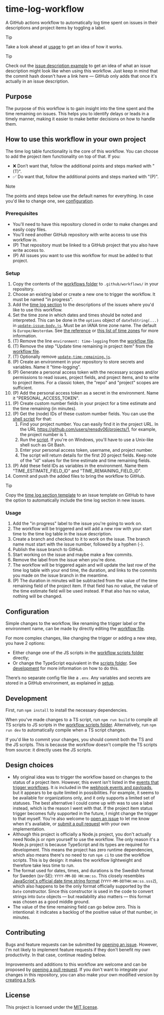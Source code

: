 # time-log-workflow

A GitHub actions workflow to automatically log time spent on issues in their descriptions and project items by toggling a label.

> [!TIP]
> Take a look ahead at [usage](#usage) to get an idea of how it works.

> [!TIP]
> Check out the [issue description example](issue-descriptions/issue-description-example.md) to get an idea of what an issue description might look like when using this workflow. Just keep in mind that the commit hash doesn't have a link here — GitHub only adds that once it's actually in an issue description.

## Purpose

The purpose of this workflow is to gain insight into the time spent and the time remaining on issues. This helps you to identify delays or leads in a timely manner, making it easier to make better decisions on how to handle them.

## How to use this workflow in your own project

The time log table functionality is the core of this workflow. You can choose to add the project item functionality on top of that. If you:

- ❌ Don’t want that, follow the additional points and steps marked with "(T)".
- ✅ Do want that, follow the additional points and steps marked with "(P)".

> [!NOTE]
> The points and steps below use the default names for everything. In case you'd like to change one, see [configuration](#configuration).

### Prerequisites

- You'll need to have this repository cloned in order to make changes and easily copy files.
- You'll need another GitHub repository with write access to use this workflow in.
- (P) That repository must be linked to a GitHub project that you also have write access to.
- (P) All issues you want to use this workflow for must be added to that project.

### Setup

1. Copy the contents of the [workflows folder](.github/workflows/) to `.github/workflows/` in your repository.
2. Choose an existing label or create a new one to trigger the workflow. It must be named "in progress".
3. Add the [time log section](issue-descriptions/time-log-section-template.md) to the descriptions of the issues where you'd like to use this workflow.
4. Set the time zone in which dates and times should be noted and interpreted. This can be done in the `options` object of `dateToString(...)` in [`update-issue-body.js`](.github/workflows/scripts/time-logging/update-issue-body.js). Must be an IANA time zone name. The default is `Europe/Amsterdam`. See [the reference](https://developer.mozilla.org/en-US/docs/Web/JavaScript/Reference/Global_Objects/Intl/DateTimeFormat/DateTimeFormat#timezone) or [this list of time zones](https://data.iana.org/time-zones/tzdb-2021a/zone1970.tab) for more information.
5. (T) Remove the line `environment: time-logging` from the [workflow file](.github/workflows/time-logging.yml).
6. (T) Remove the step "Update time remaining in project item" from the [workflow file](.github/workflows/time-logging.yml).
7. (T) Optionally remove [`update-time-remaining.js`](.github/workflows/scripts/time-logging/update-time-remaining.js).
8. (P) Create an environment in your repository to store secrets and variables. Name it "time-logging".
9. (P) Generate a personal access token with the necessary scopes and/or permissions to read issues, project fields, and project items, and to write to project items. For a classic token, the "repo" and "project" scopes are sufficient.
10. (P) Add the personal access token as a secret in the environment. Name it "PERSONAL_ACCESS_TOKEN".
11. (P) Create custom number fields in your project for a time estimate and the time remaining (in minutes).
12. (P) Get the (node) IDs of these custom number fields. You can use the [shell script](scripts/get-project-fields.sh) for that:
    1. Find your project number. You can easily find it in the project URL. In the URL <https://github.com/users/rensdv06/projects/1>, for example, the project number is 1.
    2. Run the [script](scripts/get-project-fields.sh). If you're on Windows, you'll have to use a Unix-like shell such as Git Bash.
    3. Enter your personal access token, username, and project number.
    4. The script will return details for the first 20 project fields. Keep note of the "id" values for the time estimate and time remaining fields.
13. (P) Add these field IDs as variables in the environment. Name them "TIME_ESTIMATE_FIELD_ID" and "TIME_REMAINING_FIELD_ID".
14. Commit and push the added files to bring the workflow to GitHub.

> [!TIP]
> Copy the [time log section template](issue-descriptions/time-log-section-template.md) to an issue template on GitHub to have the option to automatically include the time log section in new issues.

### Usage

1. Add the "in progress" label to the issue you're going to work on.
2. The workflow will be triggered and will add a new row with your start time to the time log table in the issue description.
3. Create a branch and checkout to it to work on the issue. The branch name must start with the issue number, followed by a hyphen (-).
4. Publish the issue branch to GitHub.
5. Start working on the issue and maybe make a few commits.
6. Remove the label from the issue when you're done.
7. The workflow will be triggered again and will update the last row of the time log table with your end time, the duration, and links to the commits you made on the issue branch in the meantime.
8. (P) The duration in minutes will be subtracted from the value of the time remaining field of the project item. If that field has no value, the value of the time estimate field will be used instead. If that also has no value, nothing will be changed.

## Configuration

Simple changes to the workflow, like renaming the trigger label or the environment name, can be made by directly editing the [workflow file](.github/workflows/time-logging.yml).

For more complex changes, like changing the trigger or adding a new step, you have 2 options:

- Either change one of the JS scripts in the [workflow scripts folder](.github/workflows/scripts/time-logging/) directly;
- Or change the TypeScript equivalent in the [scripts folder](scripts). See [development](#development) for more information on how to do this.

There’s no separate config file like a `.env`. Any variables and secrets are stored in a GitHub environment, as explained in [setup](#setup).

## Development

First, run `npm install` to install the necessary dependencies.

When you've made changes to a TS script, run `npm run build` to compile all TS scripts to JS scripts in the [workflow scripts folder](.github/workflows/scripts/time-logging/). Alternatively, run `npm run dev` to automatically compile when a TS script changes.

If you'd like to commit your changes, you should commit both the TS and the JS scripts. This is because the workflow doesn't compile the TS scripts from source: it directly uses the JS scripts.

## Design choices

- My original idea was to trigger the workflow based on changes to the status of a project item. However, this event isn't listed in the [events that trigger workflows](https://docs.github.com/en/actions/reference/events-that-trigger-workflows). It _is_ included in the [webhook events and payloads](https://docs.github.com/en/webhooks/webhook-events-and-payloads#projects_v2_status_update), but it appears to be quite limited in possibilities. For example, it seems to be available for organizations only, and it only supports a limited set of statuses. The best alternative I could come up with was to use a label instead, which is the reason I went with that. If the project item status trigger becomes fully supported in the future, I might change the trigger to that myself. You're also welcome to [open an issue](https://github.com/rensdv06/time-log-workflow/issues/new) to let me know when it's available, or [submit a pull request](https://github.com/rensdv06/time-log-workflow/compare) with your own implementation.
- Although this project is officially a Node.js project, you don't actually need Node.js or npm yourself to use the workflow. The only reason it's a Node.js project is because TypeScript and its types are required for development. This means the project has zero runtime dependencies, which also means there's no need to run `npm ci` to use the workflow scripts. This is by design: it makes the workflow lightweight and therefore take less time to run.
- The format used for dates, times, and durations is the Swedish format for Sweden (sv-SE): `YYYY-MM-DD HH:mm:ss`. This closely resembles [JavaScript's official date time string format](https://developer.mozilla.org/en-US/docs/Web/JavaScript/Reference/Global_Objects/Date#date_time_string_format) (`YYYY-MM-DDTHH:mm:ss.sssZ`), which also happens to be the only format officially supported by the `Date` constructor. Since this constructor is used in the code to convert strings into `Date` objects — but readability also matters — this format was chosen as a good middle ground.
- The value of the time remaining field can go below zero. This is intentional: it indicates a backlog of the positive value of that number, in minutes.

## Contributing

Bugs and feature requests can be submitted by [opening an issue](https://github.com/rensdv06/time-log-workflow/issues/new). However, I'm not likely to implement feature requests if they don't benefit my own productivity. In that case, continue reading below.

Improvements and additions to this workflow are welcome and can be proposed by [opening a pull request](https://github.com/rensdv06/time-log-workflow/compare). If you don't want to integrate your changes in this repository, you can also make your own modified version by [creating a fork](https://github.com/rensdv06/time-log-workflow/fork).

## License

This project is licensed under the [MIT license](LICENSE.md).
